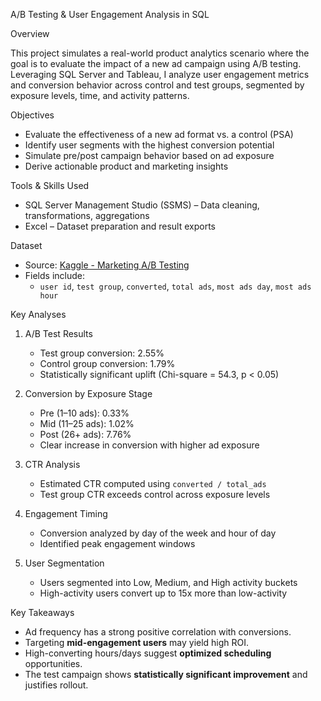 A/B Testing & User Engagement Analysis in SQL 

Overview

This project simulates a real-world product analytics scenario where the goal is to evaluate the impact of a new ad campaign using A/B testing. Leveraging SQL Server and Tableau, I analyze user engagement metrics and conversion behavior across control and test groups, segmented by exposure levels, time, and activity patterns.

Objectives

- Evaluate the effectiveness of a new ad format vs. a control (PSA)
- Identify user segments with the highest conversion potential
- Simulate pre/post campaign behavior based on ad exposure
- Derive actionable product and marketing insights

Tools & Skills Used

- SQL Server Management Studio (SSMS) – Data cleaning, transformations, aggregations
- Excel – Dataset preparation and result exports

Dataset

- Source: [Kaggle - Marketing A/B Testing](https://www.kaggle.com/datasets/faviovaz/marketing-ab-testing?resource=download)
- Fields include:
  - `user id`, `test group`, `converted`, `total ads`, `most ads day`, `most ads hour`

Key Analyses

1. A/B Test Results
   - Test group conversion: 2.55%
   - Control group conversion: 1.79%
   - Statistically significant uplift (Chi-square = 54.3, p < 0.05)

2. Conversion by Exposure Stage
   - Pre (1–10 ads): 0.33%
   - Mid (11–25 ads): 1.02%
   - Post (26+ ads): 7.76%
   - Clear increase in conversion with higher ad exposure

3. CTR Analysis
   - Estimated CTR computed using `converted / total_ads`
   - Test group CTR exceeds control across exposure levels

4. Engagement Timing
   - Conversion analyzed by day of the week and hour of day
   - Identified peak engagement windows

5. User Segmentation
   - Users segmented into Low, Medium, and High activity buckets
   - High-activity users convert up to 15x more than low-activity

Key Takeaways

- Ad frequency has a strong positive correlation with conversions.
- Targeting **mid-engagement users** may yield high ROI.
- High-converting hours/days suggest **optimized scheduling** opportunities.
- The test campaign shows **statistically significant improvement** and justifies rollout.
